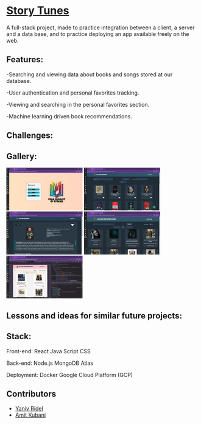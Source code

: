 # [Story Tunes](https://client-mediadb-91464205485.us-central1.run.app)
A full-stack project, made to practice integration between a client, a server and a data base, and to practice deploying an app available freely on the web.

## Features:
-Searching and viewing data about books and songs stored at our database.

-User authentication and personal favorites tracking.

-Viewing and searching in the personal favorites section.

-Machine learning driven book recommendations.

## Challenges:

## Gallery:
<img alt="menu" src="./Assets/Images/menu.png" width="200px">
<img alt="app-preview" src="./Assets/Images/books_search.png" width="200px">
<img alt="app-preview" src="./Assets/Images/books_single.png" width="200px">
<img alt="app-preview" src="./Assets/Images/favorite_songs.png" width="200px">
<img alt="app-preview" src="./Assets/Images/songs_responsive.png" width="200px">

## Lessons and ideas for similar future projects:

## Stack:
Front-end:
React
Java Script
CSS

Back-end:
Node.js
MongoDB Atlas

Deployment:
Docker
Google Cloud Platform (GCP)

## Contributors
- [Yaniv Ridel](https://github.com/Yanivridel)
- [Amit Kubani](https://github.com/AgitAgit)
